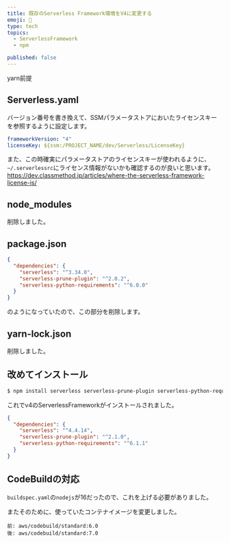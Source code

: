 ```yaml
---
title: 既存のServerless Framework環境をV4に変更する
emoji: 🐼
type: tech
topics:
  - ServerlessFramework
  - npm

published: false
---
```

yarn前提
## Serverless.yaml
バージョン番号を書き換えて、SSMパラメータストアにおいたライセンスキーを参照するように設定します。
```yaml
frameworkVersion: "4"
licenseKey: ${ssm:/PROJECT_NAME/dev/Serverless/LicenseKey}
```
また、この時確実にパラメータストアのライセンスキーが使われるように、 `~/.serverlessrc`にライセンス情報がないかも確認するのが良いと思います。
https://dev.classmethod.jp/articles/where-the-serverless-framework-license-is/
## node_modules
削除しました。
## package.json
```json:package.json
{
  "dependencies": {
    "serverless": "^3.34.0",
    "serverless-prune-plugin": "^2.0.2",
    "serverless-python-requirements": "^6.0.0"
  }
}
```
のようになっていたので、この部分を削除します。
## yarn-lock.json
削除しました。
## 改めてインストール
```bash
$ npm install serverless serverless-prune-plugin serverless-python-requirements
```
これでv4のServerlessFrameworkがインストールされました。

```json:package.json
{
  "dependencies": {
    "serverless": "^4.4.14",
    "serverless-prune-plugin": "^2.1.0",
    "serverless-python-requirements": "^6.1.1"
  }
}
```
## CodeBuildの対応
`buildspec.yaml`の`nodejs`が16だったので、これを上げる必要がありました。

またそのために、使っていたコンテナイメージを変更しました。
```
前: aws/codebuild/standard:6.0
後: aws/codebuild/standard:7.0
```
